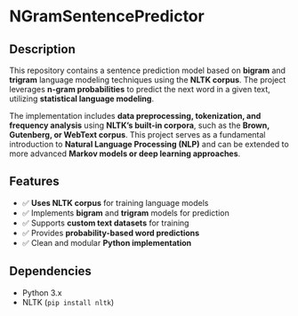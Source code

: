 # NGramSentencePredictor  

## Description  
This repository contains a sentence prediction model based on **bigram** and **trigram** language modeling techniques using the **NLTK corpus**. The project leverages **n-gram probabilities** to predict the next word in a given text, utilizing **statistical language modeling**.  

The implementation includes **data preprocessing, tokenization, and frequency analysis** using **NLTK’s built-in corpora**, such as the **Brown, Gutenberg, or WebText corpus**. This project serves as a fundamental introduction to **Natural Language Processing (NLP)** and can be extended to more advanced **Markov models or deep learning approaches**.  

## Features  
- ✅ **Uses NLTK corpus** for training language models  
- ✅ Implements **bigram** and **trigram** models for prediction  
- ✅ Supports **custom text datasets** for training  
- ✅ Provides **probability-based word predictions**  
- ✅ Clean and modular **Python implementation**  

## Dependencies  
- Python 3.x  
- NLTK (`pip install nltk`)  
